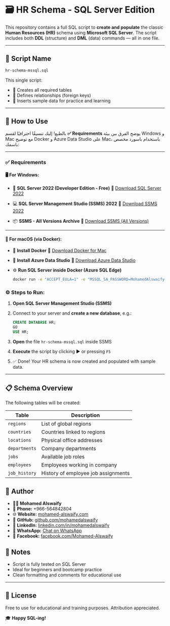 
# 🗃️ HR Schema - SQL Server Edition

This repository contains a full SQL script to **create and populate** the classic **Human Resources (HR)** schema using **Microsoft SQL Server**. The script includes both **DDL** (structure) and **DML** (data) commands — all in one file.

---

## 📄 Script Name

```bash
hr-schema-mssql.sql
```

This single script:
- 🔧 Creates all required tables  
- 🧩 Defines relationships (foreign keys)  
- 💾 Inserts sample data for practice and learning  

---

## 🧪 How to Use

بالطبع! إليك تنسيقًا احترافيًا لقسم **✅ Requirements** يوضح الفرق بين بيئة Windows و Mac مع توضيح Docker و Azure Data Studio على Mac، باستخدام باسورد مخصص باسمك:

---

### ✅ Requirements

#### 🖥️ For **Windows**:

* 🧱 **SQL Server 2022 (Developer Edition - Free)**
  🔗 [Download SQL Server 2022](https://www.microsoft.com/en-us/sql-server/sql-server-downloads)

* 💻 **SQL Server Management Studio (SSMS) 2022**
  🔗 [Download SSMS 2022](https://learn.microsoft.com/en-us/sql/ssms/download-sql-server-management-studio-ssms)

* 📦 **SSMS - All Versions Archive**
  🔗 [Download SSMS (All Versions)](https://sqlserverbuilds.blogspot.com/2018/01/sql-server-management-studio-ssms.html)

---

#### 🍏 For **macOS** (via Docker):

* 🐳 **Install Docker**
  🔗 [Download Docker for Mac](https://www.docker.com/products/docker-desktop)

* 🧰 **Install Azure Data Studio**
  🔗 [Download Azure Data Studio](https://learn.microsoft.com/en-us/sql/azure-data-studio/download-azure-data-studio)

* ⚙️ **Run SQL Server inside Docker (Azure SQL Edge)**

  ```bash
  docker run -e "ACCEPT_EULA=1" -e "MSSQL_SA_PASSWORD=MohamedAlswaify@123" -e "MSSQL_PID=Developer" -e "MSSQL_USER=SA" -p 1433:1433 -d --name=sql mcr.microsoft.com/azure-sql-edge
  ```

### ⚙️ Steps to Run:

1. **Open SQL Server Management Studio (SSMS)**  
2. Connect to your server and **create a new database**, e.g.:
   ```sql
   CREATE DATABASE HR;
   GO
   USE HR;
   ```

3. **Open** the file `hr-schema-mssql.sql` inside SSMS  
4. **Execute** the script by clicking ▶️ or pressing `F5`  
5. ✅ Done! Your HR schema is now created and populated with sample data.

---

## 📋 Schema Overview

The following tables will be created:

| Table         | Description                        |
|---------------|------------------------------------|
| `regions`     | List of global regions             |
| `countries`   | Countries linked to regions        |
| `locations`   | Physical office addresses          |
| `departments` | Company departments                |
| `jobs`        | Available job roles                |
| `employees`   | Employees working in company       |
| `job_history` | History of employee job assignments|


## 👤 Author

* 👨‍🏫 **Mohamed Alswaify**
* 📱 **Phone:** +966-564842804
* 🌐 **Website:** [mohamed-alswaify.com](https://mohamed-alswaify.com/)
* 🔗 **GitHub:** [github.com/mohamedalswaify](https://github.com/mohamedalswaify)
* 💼 **LinkedIn:** [linkedin.com/in/mohamedalswaify](https://www.linkedin.com/in/mohamedalswaify)
* 💬 **WhatsApp:** [Chat on WhatsApp](https://wa.me/966564842804)
* 📘 **Facebook:** [facebook.com/Mohamed-Alswaify](https://www.facebook.com/people/Mohamed-Alswaify/61577335210627/?mibextid=wwXIfr&rdid=C0ubXhlMW0p2y1tA&share_url=https%3A%2F%2Fwww.facebook.com%2Fshare%2F1BvPMSn7Dc%2F%3Fmibextid%3DwwXIfr)


## 📌 Notes

- Script is fully tested on SQL Server
- Ideal for beginners and bootcamp practice
- Clean formatting and comments for educational use

---

## 📌 License

Free to use for educational and training purposes. Attribution appreciated.


🎓 **Happy SQL-ing!**
